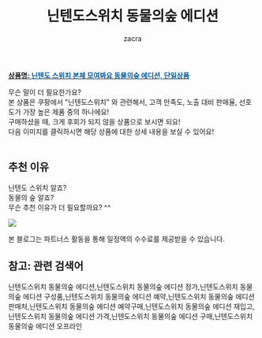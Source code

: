 ﻿---
layout: post
title:  "닌텐도스위치 동물의숲 에디션"
author: zacra
categories: [ 아이템 ]
tags: [닌텐도스위치 동물의숲 에디션,닌텐도스위치 동물의숲 에디션 정가,닌텐도스위치 동물의숲 에디션 구성품,닌텐도스위치 동물의숲 에디션 예약,닌텐도스위치 동물의숲 에디션 판매처,닌텐도스위치 동물의숲 에디션 예약구매,닌텐도스위치 동물의숲 에디션 재입고,닌텐도스위치 동물의숲 에디션 가격,닌텐도스위치 동물의숲 에디션 구매,닌텐도스위치 동물의숲 에디션 오프라인]
image: https://static.coupangcdn.com/image/retail/images/2020/03/24/17/6/13da39a9-d8be-472a-a986-2e76f89f362a.jpg 
description: "쿠팡에서 닌텐도스위치 동물의숲 에디션 관련 상품으로 가장 고객 선호도가 높은 제품 중 하나입니다."
rating: 5
---

<a href="https://link.coupang.com/re/AFFSDP?lptag=AF8407795&pageKey=1384804427&itemId=2419615336&vendorItemId=71314079927&traceid=V0-153-db778f30e4e29e6f"><b>상품명: <font color='#01579B'>닌텐도 스위치 본체 모여봐요 동물의숲 에디션, 단일상품</font></b></a>

무슨 말이 더 필요한가요?<br/>
본 상품은 쿠팡에서 "닌텐도스위치" 와 관련해서, 고객 만족도, 노출 대비 판매율, 선호도가 가장 높은 제품 중의 하나에요!<br/>
구매하셨을 때, 크게 후회가 되지 않을 상품으로 보시면 되요!<br/>
다음 이미지를 클릭하시면 해당 상품에 대한 상세 내용을 보실 수 있어요!<br/><br/>

## 추천 이유 
닌텐도 스위치 알죠?<br/>
동물의 숲 알죠?<br/>
무슨 추천 이유가 더 필요할까요? ^^<br/>

<a href="https://link.coupang.com/re/AFFSDP?lptag=AF8407795&pageKey=1384804427&itemId=2419615336&vendorItemId=71314079927&traceid=V0-153-db778f30e4e29e6f"><img src="https://thumbnail9.coupangcdn.com/thumbnails/remote/q89/image/vendor_inventory/1cf2/6d8a7e149fa3d4c58abccec4c95e2a0149e7c0e6be9962daa8037f72accb.jpg"></a> 

본 블로그는 파트너스 활동을 통해 일정액의 수수료를 제공받을 수 있습니다.

## 참고: 관련 검색어    
닌텐도스위치 동물의숲 에디션,닌텐도스위치 동물의숲 에디션 정가,닌텐도스위치 동물의숲 에디션 구성품,닌텐도스위치 동물의숲 에디션 예약,닌텐도스위치 동물의숲 에디션 판매처,닌텐도스위치 동물의숲 에디션 예약구매,닌텐도스위치 동물의숲 에디션 재입고,닌텐도스위치 동물의숲 에디션 가격,닌텐도스위치 동물의숲 에디션 구매,닌텐도스위치 동물의숲 에디션 오프라인